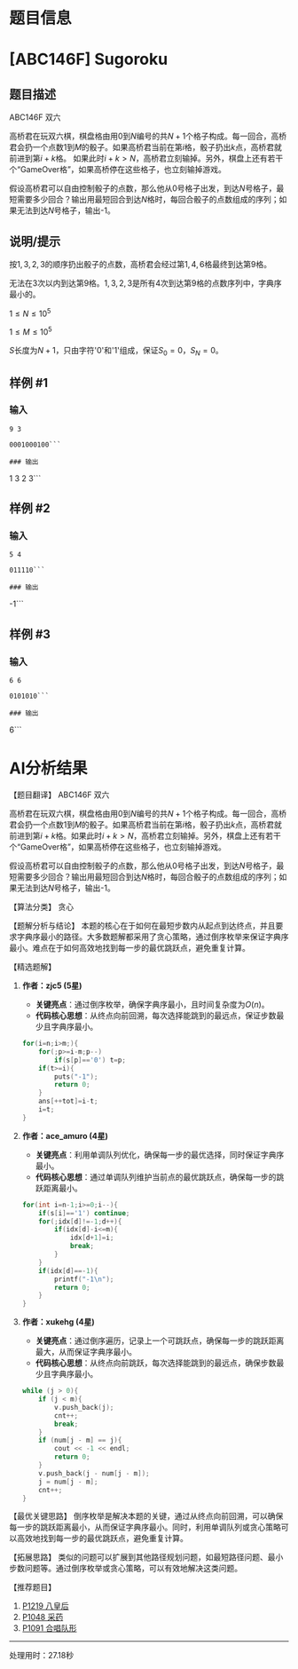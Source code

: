 # 题目信息

# [ABC146F] Sugoroku

## 题目描述

ABC146F 双六


高桥君在玩双六棋，棋盘格由用$0$到$N$编号的共$N+1$个格子构成。每一回合，高桥君会扔一个点数$1$到$M$的骰子。如果高桥君当前在第$i$格，骰子扔出$k$点，高桥君就前进到第$i+k$格。 如果此时$i+k > N$，高桥君立刻输掉。另外，棋盘上还有若干个“GameOver格”，如果高桥停在这些格子，也立刻输掉游戏。

假设高桥君可以自由控制骰子的点数，那么他从$0$号格子出发，到达$N$号格子，最短需要多少回合？输出用最短回合到达$N$格时，每回合骰子的点数组成的序列；如果无法到达$N$号格子，输出-1。

## 说明/提示

按$1,3,2,3$的顺序扔出骰子的点数，高桥君会经过第$1,4,6$格最终到达第$9$格。

无法在$3$次以内到达第$9$格。$1,3,2,3$是所有$4$次到达第$9$格的点数序列中，字典序最小的。


$1 \le N \le 10^5$

$1 \le M \le 10^5$

$S$长度为$N+1$，只由字符'0'和'1'组成，保证$S_0=0$，$S_N=0$。

## 样例 #1

### 输入

```
9 3

0001000100```

### 输出

```
1 3 2 3```

## 样例 #2

### 输入

```
5 4

011110```

### 输出

```
-1```

## 样例 #3

### 输入

```
6 6

0101010```

### 输出

```
6```

# AI分析结果

【题目翻译】
ABC146F 双六

高桥君在玩双六棋，棋盘格由用$0$到$N$编号的共$N+1$个格子构成。每一回合，高桥君会扔一个点数$1$到$M$的骰子。如果高桥君当前在第$i$格，骰子扔出$k$点，高桥君就前进到第$i+k$格。如果此时$i+k > N$，高桥君立刻输掉。另外，棋盘上还有若干个“GameOver格”，如果高桥停在这些格子，也立刻输掉游戏。

假设高桥君可以自由控制骰子的点数，那么他从$0$号格子出发，到达$N$号格子，最短需要多少回合？输出用最短回合到达$N$格时，每回合骰子的点数组成的序列；如果无法到达$N$号格子，输出-1。

【算法分类】
贪心

【题解分析与结论】
本题的核心在于如何在最短步数内从起点到达终点，并且要求字典序最小的路径。大多数题解都采用了贪心策略，通过倒序枚举来保证字典序最小。难点在于如何高效地找到每一步的最优跳跃点，避免重复计算。

【精选题解】
1. **作者：zjc5 (5星)**
   - **关键亮点**：通过倒序枚举，确保字典序最小，且时间复杂度为$O(n)$。
   - **代码核心思想**：从终点向前回溯，每次选择能跳到的最远点，保证步数最少且字典序最小。
   ```cpp
   for(i=n;i>m;){
       for(;p>=i-m;p--)
           if(s[p]=='0') t=p;
       if(t>=i){
           puts("-1");
           return 0;
       }
       ans[++tot]=i-t;
       i=t;
   }
   ```

2. **作者：ace_amuro (4星)**
   - **关键亮点**：利用单调队列优化，确保每一步的最优选择，同时保证字典序最小。
   - **代码核心思想**：通过单调队列维护当前点的最优跳跃点，确保每一步的跳跃距离最小。
   ```cpp
   for(int i=n-1;i>=0;i--){
       if(s[i]=='1') continue;
       for(;idx[d]!=-1;d++){
           if(idx[d]-i<=m){
               idx[d+1]=i;
               break;
           }
       }
       if(idx[d]==-1){
           printf("-1\n");
           return 0;
       }
   }
   ```

3. **作者：xukehg (4星)**
   - **关键亮点**：通过倒序遍历，记录上一个可跳跃点，确保每一步的跳跃距离最大，从而保证字典序最小。
   - **代码核心思想**：从终点向前跳跃，每次选择能跳到的最远点，确保步数最少且字典序最小。
   ```cpp
   while (j > 0){
       if (j < m){
           v.push_back(j);
           cnt++;
           break;
       }
       if (num[j - m] == j){
           cout << -1 << endl;
           return 0;
       }
       v.push_back(j - num[j - m]);
       j = num[j - m];
       cnt++;
   }
   ```

【最优关键思路】
倒序枚举是解决本题的关键，通过从终点向前回溯，可以确保每一步的跳跃距离最小，从而保证字典序最小。同时，利用单调队列或贪心策略可以高效地找到每一步的最优跳跃点，避免重复计算。

【拓展思路】
类似的问题可以扩展到其他路径规划问题，如最短路径问题、最小步数问题等。通过倒序枚举或贪心策略，可以有效地解决这类问题。

【推荐题目】
1. [P1219 八皇后](https://www.luogu.com.cn/problem/P1219)
2. [P1048 采药](https://www.luogu.com.cn/problem/P1048)
3. [P1091 合唱队形](https://www.luogu.com.cn/problem/P1091)

---
处理用时：27.18秒